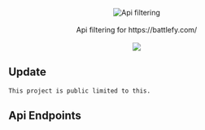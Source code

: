 
<p align=center>

  <img src="https://i.imgur.com/juRgeXQ.png" alt="Api filtering" />

  <br>
  <br>
  <span>Api filtering for https://battlefy.com/<br></span>
  <br>
  <a target="_blank" href="https://www.python.org/downloads/" title="Python version"><img src="https://img.shields.io/badge/php-8.0.1-green.svg"></a>
</p>

## Update
```console
This project is public limited to this.
```

## Api Endpoints
```php
```



